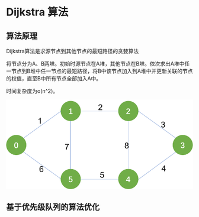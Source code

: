 # Dijkstra 算法

## 算法原理
Dijkstra算法是求源节点到其他节点的最短路径的贪婪算法

将节点分为A、B两堆。初始时源节点在A堆，其他节点在B堆。依次求出A堆中任一节点到B堆中任一节点的最短路径，将B中该节点加入到A堆中并更新关联的节点的权值，直至B中所有节点全部加入A中。

时间复杂度为o(n^2)。

![](pic/graph.png)

## 基于优先级队列的算法优化

